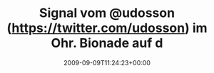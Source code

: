---
retweeted: false
source: <a href="http://twitter.com" rel="nofollow">Twitter Web Client</a>
entities:
  hashtags: []
  symbols: []
  user_mentions:
  - name: "@jens_p@mastodon.social"
    screen_name: udosson
    indices:
    - '11'
    - '19'
    id_str: '21851603'
    id: '21851603'
  urls: []
display_text_range:
- '0'
- '131'
favorite_count: '0'
id_str: '3861270371'
truncated: false
retweet_count: '0'
id: '3861270371'
created_at: Wed Sep 09 11:24:23 +0000 2009
favorited: false
full_text: 'Signal vom [@udosson](https://twitter.com/udosson) im Ohr. Bionade auf
  dem Tisch, GVim mit actions.class.php offen. Fein: http://udosson.bandcamp.com/track/signal'
lang: de
tags:
- pesos/twitter
date: '2009-09-09T11:24:23+00:00'
src: https://twitter.com/bascht/status/3861270371
original_url: https://twitter.com/bascht/status/3861270371
type: twitter_tweet
text: 'Signal vom [@udosson](https://twitter.com/udosson) im Ohr. Bionade auf dem
  Tisch, GVim mit actions.class.php offen. Fein: http://udosson.bandcamp.com/track/signal'
title: Signal vom @udosson (https://twitter.com/udosson) im Ohr. Bionade auf d

---